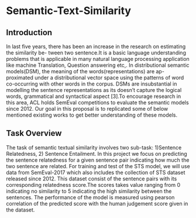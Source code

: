 # Semantic-Text-Similarity

## Introduction

In last five years, there has been an increase in the research on estimating the similarity be-
tween two sentence.It is a basic language understanding problems that is applicable in many
natural language processing application like machine Translation, Question answering etc,.
In distributional semantic models(DSM), the meaning of the words(representations) are ap-
proximated under a distributional vector space using the patterns of word co-occurring with
other words in the corpus. DSMs are insubstantial in modelling the sentence representations
as its doesn’t capture the logical words, grammatical and syntactical aspect [3].To encourage
research in this area, ACL holds SemEval competitions to evaluate the semantic models since
2012. Our goal in this proposal is to replicated some of below mentioned existing works to
get better understanding of these models.

## Task Overview

The task of semantic textual similarity involves two sub-task: 1)Sentence Relatedness, 2)
Sentence Entailment. In this project we focus on predicting the sentence relatedness for a
given sentence pair indicating how much the two sentence are related. For training and test of
the STS model, we will use data from SemEval-2017 which also includes the collection of STS
dataset released since 2012. This dataset consist of the sentence pairs with its corresponding
relatedness score.The scores takes value ranging from 0 indicating no similarity to 5 indicating
the high similarity between the sentences.
The performance of the model is measured using pearson correlation of the predicted
score with the human judgement score given in the dataset.
